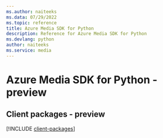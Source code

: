 ```yaml
---
ms.author: naiteeks
ms.data: 07/29/2022
ms.topic: reference
title: Azure Media SDK for Python
description: Reference for Azure Media SDK for Python
ms.devlang: python
author: naiteeks
ms.service: media
---
```

# Azure Media SDK for Python - preview

## Client packages - preview
[!INCLUDE [client-packages](media-client-index.md)]